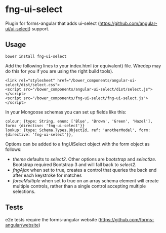 # fng-ui-select

Plugin for forms-angular that adds ui-select (https://github.com/angular-ui/ui-select) support.

## Usage

    bower install fng-ui-select

Add the following lines to your index.html (or equivalent) file.  Wiredep may do this for you if you are using the right
build tools).

    <link rel="stylesheet" href="/bower_components/angular-ui-select/dist/select.css">
    <script src="/bower_components/angular-ui-select/dist/select.js"></script>
    <script src="/bower_components/fng-ui-select/fng-ui-select.js"></script>

In your Mongoose schemas you can set up fields like this:

    colour: {type: String, enum: ['Blue', 'Brown', 'Green', 'Hazel'], form: {directive: 'fng-ui-select'}}
    lookup: {type: Schema.Types.ObjectId, ref: 'anotherModel', form: {directive: 'fng-ui-select'}},

Options can be added to a fngUiSelect object with the form object as follows:

* _theme_ defaults to _select2_.  Other options are _bootstrap_ and _selectize_.  Bootstrap required Bootstrap 3 and will fall
back to _select2_.
* _fngAjax_ when set to true, creates a control that queries the back end after each keystroke for matches
* _forceMultiple_ when set to true on an array schema element will create multiple controls, rather than a single control
accepting multiple selections.

## Tests

e2e tests require the forms-angular website (https://github.com/forms-angular/website)

